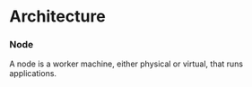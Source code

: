 # Architecture


### Node

A node is a worker machine, either physical or virtual, that runs applications.
